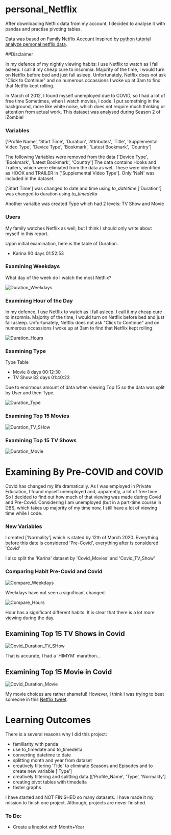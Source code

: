 # personal_Netflix
After downloading Netflix data from my account, I decided to analyse it with pandas and practise pivoting tables.

Data was based on Family Netflix Account
Inspired by [python tutorial analyze personal netflix data](https://www.dataquest.io/blog/python-tutorial-analyze-personal-netflix-data/).

##Disclaimer

In my defence of my nightly viewing habits: I use Netflix to watch as I fall asleep. I call it my cheap cure to insomnia.
Majority of the time, I would turn on Netflix before bed and just fall asleep. 
Unfortunately, Netflix does not ask "Click to Continue" and on numerous occassions I woke up at 3am to find that Netflix kept rolling.

In March of 2012, I found myself unemployed due to COVID, so I had a lot of free time
Sometimes, when I watch movies, I code. I put something in the background, more like white noise, which does not require much thinking or attention from actual work. 
This dataset was analysed during Season 2 of iZombie!

### Variables
['Profile Name', 'Start Time', 'Duration', 'Attributes', 'Title',
'Supplemental Video Type', 'Device Type', 'Bookmark', 'Latest Bookmark',
'Country']

The following Variables were removed from the data ['Device Type', 'Bookmark', 'Latest Bookmark', 'Country']
The data contains Hooks and Trailers, which were elimiated from the data as wel. These were identified as HOOK and TRAILER in ['Supplemental Video Type']. Only 'NaN' was included in the dataset.

['Start Time'] was changed to date and time using *to_datetime*
['Duration']  was changed to duration using *to_timedelta*

Another varialbe was created Type which had 2 levels: TV Show and Movie

### Users
My family watches Netflix as well, but I think I should only write about myself in this report. 

Upon initial examination, here is the table of Duration.
- Karina     90 days 01:52:53

### Examining Weekdays
What day of the week do I watch the most Netflix?

![Duration_Weekdays](https://github.com/kjonina/personal_Netflix/blob/main/Graph/Duration_Weekdays.png)

### Examining Hour of the Day

In my defence, I use Netflix to watch as I fall asleep. I call it my cheap cure to insomnia.
Majority of the time, I would turn on Netflix before bed and just fall asleep. 
Unfortunately, Netflix does not ask "Click to Continue" and on numerous occassions I woke up at 3am to find that Netflix kept rolling.

![Duration_Hours](https://github.com/kjonina/personal_Netflix/blob/main/Graph/Duration_Hours.png)

### Examining  Type
Type Table
-    Movie  8 days 00:12:30
-   TV Show 82 days 01:40:23

Due to enormous amount of data when viewing Top 15 so the data was split by User and then Type.

![Duration_Type](https://github.com/kjonina/personal_Netflix/blob/main/Graph/Duration_Type.png)

### Examining Top 15 Movies 

![Duration_TV_SHow](https://github.com/kjonina/personal_Netflix/blob/main/Graph/Duration_TV_SHow.png)


### Examining Top 15 TV Shows

![Duration_Movie](https://github.com/kjonina/personal_Netflix/blob/main/Graph/Duration_Movie.png)

# Examining By Pre-COVID and COVID
Covid has changed my life dramatically. As I was employed in Private Education, I found myself unemployed and, apparently, a lot of free time.  
So I decided to find out how much of that viewing was made during Covid and Pre-Covid. 
Considering I am unemployed (but in a part-time course in DBS, which takes up majority of my time now, I still have a lot of viewing time while I code.


### New Variables
I created ['Normality'] which is stated by 12th of March 2020. Everything before this date is considered 'Pre-Covid', everything after is considered 'Covid'

I also split the 'Karina' dataset by 'Covid_Movies' and 'Covid_TV_Show'

### Comparing Habit Pre-Covid and Covid

![Compare_Weekdays](https://github.com/kjonina/personal_Netflix/blob/main/Graph/Compare_Weekdays.png)

Weekdays have not seen a significant changed.


![Compare_Hours](https://github.com/kjonina/personal_Netflix/blob/main/Graph/Compare_Hours.png)

Hour has a significant different habits. It is clear that there is a lot more viewing during the day.


## Examining Top 15 TV Shows in Covid

![Covid_Duration_TV_SHow](https://github.com/kjonina/personal_Netflix/blob/main/Graph/Covid_Duration_TV_SHow.png)

That is accurate, I had a 'HIMYM' marathon...

## Examining Top 15 Movie in Covid

![Covid_Duration_Movie](https://github.com/kjonina/personal_Netflix/blob/main/Graph/Covid_Duration_Movie.png)

My movie choices are rather shameful! However, I think I was trying to beat someone in this [Netflix tweet](https://twitter.com/netflix/status/940051734650503168?ref_src=twsrc%5Etfw).

# Learning Outcomes
There is a several reasons why I did this project:
- familiarity with panda
- use to_timedate and to_timedelta
- converting datetime to date
- splitting month and year from dataset
- creatively filtering 'Title' to eliminate Seasons and Episodes and to create new variable ['Type']
- creatively filtering and splitting data (['Profile_Name',  'Type', 'Normality']
- creating pivot tables with timedelta
- faster graphs

I have started and NOT FINISHED so many datasets. I have made it my mission to finish one project. 
Although, projects are never finished. 

### To Do:
- Create a lineplot with Month+Year